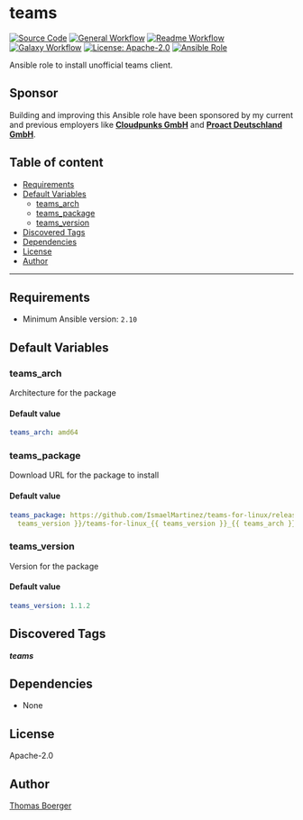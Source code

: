 # teams

[![Source Code](https://img.shields.io/badge/github-source%20code-blue?logo=github&amp;logoColor=white)](https://github.com/rolehippie/teams)
[![General Workflow](https://github.com/rolehippie/teams/actions/workflows/general.yml/badge.svg)](https://github.com/rolehippie/teams/actions/workflows/general.yml)
[![Readme Workflow](https://github.com/rolehippie/teams/actions/workflows/readme.yml/badge.svg)](https://github.com/rolehippie/teams/actions/workflows/readme.yml)
[![Galaxy Workflow](https://github.com/rolehippie/teams/actions/workflows/galaxy.yml/badge.svg)](https://github.com/rolehippie/teams/actions/workflows/galaxy.yml)
[![License: Apache-2.0](https://img.shields.io/github/license/rolehippie/teams)](https://github.com/rolehippie/teams/blob/master/LICENSE)
[![Ansible Role](https://img.shields.io/badge/role-rolehippie.teams-blue)](https://galaxy.ansible.com/rolehippie/teams)

Ansible role to install unofficial teams client.

## Sponsor

Building and improving this Ansible role have been sponsored by my current and previous employers like **[Cloudpunks GmbH](https://cloudpunks.de)** and **[Proact Deutschland GmbH](https://www.proact.eu)**.

## Table of content

- [Requirements](#requirements)
- [Default Variables](#default-variables)
  - [teams_arch](#teams_arch)
  - [teams_package](#teams_package)
  - [teams_version](#teams_version)
- [Discovered Tags](#discovered-tags)
- [Dependencies](#dependencies)
- [License](#license)
- [Author](#author)

---

## Requirements

- Minimum Ansible version: `2.10`


## Default Variables

### teams_arch

Architecture for the package

#### Default value

```YAML
teams_arch: amd64
```

### teams_package

Download URL for the package to install

#### Default value

```YAML
teams_package: https://github.com/IsmaelMartinez/teams-for-linux/releases/download/v{{
  teams_version }}/teams-for-linux_{{ teams_version }}_{{ teams_arch }}.deb
```

### teams_version

Version for the package

#### Default value

```YAML
teams_version: 1.1.2
```

## Discovered Tags

**_teams_**


## Dependencies

- None

## License

Apache-2.0

## Author

[Thomas Boerger](https://github.com/tboerger)

